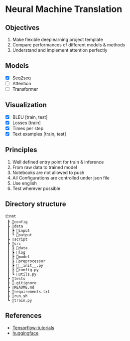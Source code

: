 # Neural Machine Translation

## Objectives
1. Make flexible deeplearning project template 
2. Compare performances of different models & methods
3. Understand and implement attention perfectly

## Models
- [x] Seq2seq
- [ ] Attention
- [ ] Transformer

## Visualization
- [x] BLEU [train, test]
- [x] Losses [train]
- [x] Times per step
- [x] Text examples [train, test]
  
## Principles
1. Well defined entry point for train & inference
2. From raw data to trained model
3. Notebooks are not allowed to push
4. All Configurations are controlled under json file
5. Use english
6. Test wherever possible

## Directory structure
```
📦nmt
 ┣ 📂config
 ┣ 📂data
 ┃ ┣ 📂input
 ┃ ┗ 📂output
 ┣ 📂script
 ┣ 📂src
 ┃ ┣ 📂data
 ┃ ┣ 📂log
 ┃ ┣ 📂model
 ┃ ┣ 📂preprocessor
 ┃ ┣ 📜__init__.py
 ┃ ┣ 📜config.py
 ┃ ┗ 📜utils.py
 ┣ 📂tests
 ┣ 📜.gitignore
 ┣ 📜README.md
 ┣ 📜requirements.txt
 ┣ 📜run.sh
 ┗ 📜train.py
```

## References
- [Tensorflow-tutorials](https://www.tensorflow.org/tutorials/text/nmt_with_attention)
- [huggingface](https://github.com/huggingface/transformers)